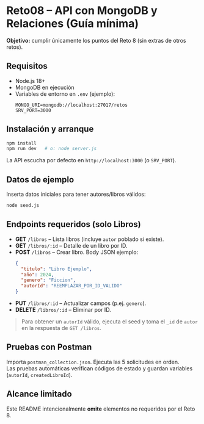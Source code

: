 # Reto08 – API con MongoDB y Relaciones (Guía mínima)
**Objetivo:** cumplir únicamente los puntos del Reto 8 (sin extras de otros retos).

## Requisitos
- Node.js 18+
- MongoDB en ejecución
- Variables de entorno en `.env` (ejemplo):
  ```env
  MONGO_URI=mongodb://localhost:27017/retos
  SRV_PORT=3000
  ```

## Instalación y arranque
```bash
npm install
npm run dev   # o: node server.js
```
La API escucha por defecto en `http://localhost:3000` (o `SRV_PORT`).

## Datos de ejemplo
Inserta datos iniciales para tener autores/libros válidos:
```bash
node seed.js
```

## Endpoints requeridos (solo Libros)
- **GET** `/libros` – Lista libros (incluye `autor` poblado si existe).
- **GET** `/libros/:id` – Detalle de un libro por ID.
- **POST** `/libros` – Crear libro. Body JSON ejemplo:
  ```json
  {
    "titulo": "Libro Ejemplo",
    "año": 2024,
    "genero": "Ficcion",
    "autorId": "REEMPLAZAR_POR_ID_VALIDO"
  }
  ```
- **PUT** `/libros/:id` – Actualizar campos (p.ej. `genero`).
- **DELETE** `/libros/:id` – Eliminar por ID.

> Para obtener un `autorId` válido, ejecuta el seed y toma el `_id` de `autor` en la respuesta de `GET /libros`.

## Pruebas con Postman
Importa `postman_collection.json`. Ejecuta las 5 solicitudes en orden.  
Las pruebas automáticas verifican códigos de estado y guardan variables (`autorId`, `createdLibroId`).

## Alcance limitado
Este README intencionalmente **omite** elementos no requeridos por el Reto 8.
